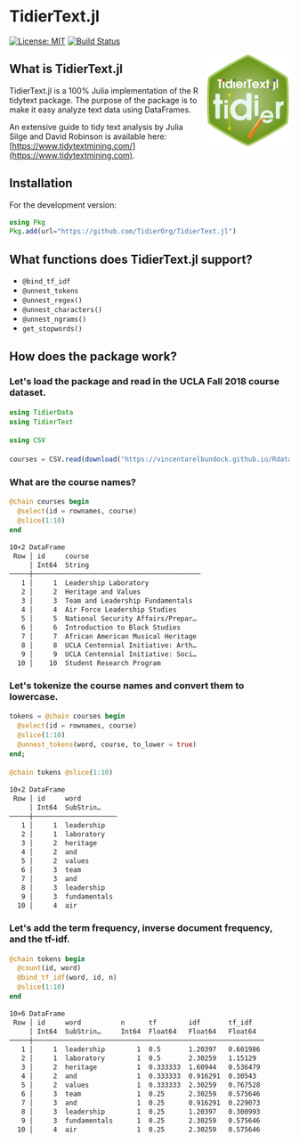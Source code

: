 # TidierText.jl

[![License: MIT](https://img.shields.io/badge/License-MIT-green.svg)](https://github.com/TidierOrg/TidierData.jl/blob/main/LICENSE)
[![Build Status](https://github.com/TidierOrg/TidierText.jl/actions/workflows/CI.yml/badge.svg?branch=main)](https://github.com/TidierOrg/TidierText.jl/actions/workflows/CI.yml?query=branch%3Amain)

<img src="https://raw.githubusercontent.com/TidierOrg/TidierText.jl/main/docs/src/assets/TidierText_logo.png" align="right" style="padding-left:10px;" width="150"/>

## What is TidierText.jl

TidierText.jl is a 100% Julia implementation of the R tidytext package. The purpose of the package is to make it easy analyze text data using DataFrames.

An extensive guide to tidy text analysis by Julia Silge and David Robinson is available here: [https://www.tidytextmining.com/](https://www.tidytextmining.com).

## Installation

For the development version:

```julia
using Pkg
Pkg.add(url="https://github.com/TidierOrg/TidierText.jl")
```

## What functions does TidierText.jl support?

- `@bind_tf_idf`
- `@unnest_tokens`
- `@unnest_regex()`
- `@unnest_characters()`
- `@unnest_ngrams()`
- `get_stopwords()`

## How does the package work?

### Let's load the package and read in the UCLA Fall 2018 course dataset.

```julia
using TidierData
using TidierText

using CSV

courses = CSV.read(download("https://vincentarelbundock.github.io/Rdatasets/csv/openintro/ucla_f18.csv"), DataFrame)
```

### What are the course names?

```julia
@chain courses begin
  @select(id = rownames, course)
  @slice(1:10)
end
```

```
10×2 DataFrame
 Row │ id     course                            
     │ Int64  String                            
─────┼──────────────────────────────────────────
   1 │     1  Leadership Laboratory
   2 │     2  Heritage and Values
   3 │     3  Team and Leadership Fundamentals
   4 │     4  Air Force Leadership Studies
   5 │     5  National Security Affairs/Prepar…
   6 │     6  Introduction to Black Studies
   7 │     7  African American Musical Heritage
   8 │     8  UCLA Centennial Initiative: Arth…
   9 │     9  UCLA Centennial Initiative: Soci…
  10 │    10  Student Research Program
```

### Let's tokenize the course names and convert them to lowercase.

```julia
tokens = @chain courses begin
  @select(id = rownames, course)
  @slice(1:10)
  @unnest_tokens(word, course, to_lower = true)
end;

@chain tokens @slice(1:10)
```

```
10×2 DataFrame
 Row │ id     word         
     │ Int64  SubStrin…    
─────┼─────────────────────
   1 │     1  leadership
   2 │     1  laboratory
   3 │     2  heritage
   4 │     2  and
   5 │     2  values
   6 │     3  team
   7 │     3  and
   8 │     3  leadership
   9 │     3  fundamentals
  10 │     4  air
```

### Let's add the term frequency, inverse document frequency, and the tf-idf.

```julia
@chain tokens begin
  @count(id, word)
  @bind_tf_idf(word, id, n)
  @slice(1:10)
end
```

```
10×6 DataFrame
 Row │ id     word          n      tf        idf       tf_idf   
     │ Int64  SubStrin…     Int64  Float64   Float64   Float64  
─────┼──────────────────────────────────────────────────────────
   1 │     1  leadership        1  0.5       1.20397   0.601986
   2 │     1  laboratory        1  0.5       2.30259   1.15129
   3 │     2  heritage          1  0.333333  1.60944   0.536479
   4 │     2  and               1  0.333333  0.916291  0.30543
   5 │     2  values            1  0.333333  2.30259   0.767528
   6 │     3  team              1  0.25      2.30259   0.575646
   7 │     3  and               1  0.25      0.916291  0.229073
   8 │     3  leadership        1  0.25      1.20397   0.300993
   9 │     3  fundamentals      1  0.25      2.30259   0.575646
  10 │     4  air               1  0.25      2.30259   0.575646
```
